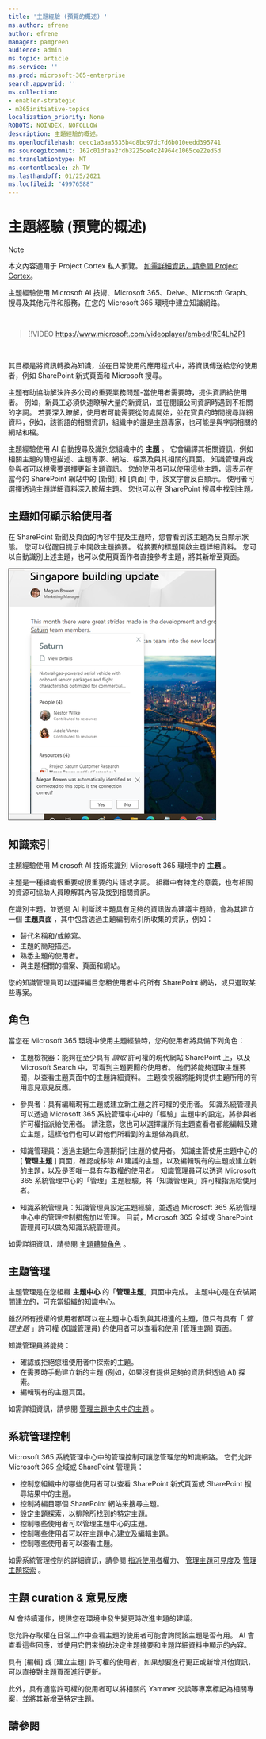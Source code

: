 ```yaml
---
title: '主題經驗 (預覽的概述) '
ms.author: efrene
author: efrene
manager: pamgreen
audience: admin
ms.topic: article
ms.service: ''
ms.prod: microsoft-365-enterprise
search.appverid: ''
ms.collection:
- enabler-strategic
- m365initiative-topics
localization_priority: None
ROBOTS: NOINDEX, NOFOLLOW
description: 主題經驗的概述。
ms.openlocfilehash: decc1a3aa5535b4d8bc97dc7d6b010eedd395741
ms.sourcegitcommit: 162c01dfaa2fdb3225ce4c24964c1065ce22ed5d
ms.translationtype: MT
ms.contentlocale: zh-TW
ms.lasthandoff: 01/25/2021
ms.locfileid: "49976588"
---
```

# <a name="topic-experiences-overview-preview"></a>主題經驗 (預覽的概述) 

> [!Note] 
> 本文內容適用于 Project Cortex 私人預覽。 [如需詳細資訊，請參閱 Project Cortex](https://aka.ms/projectcortex)。

主題經驗使用 Microsoft AI 技術、Microsoft 365、Delve、Microsoft Graph、搜尋及其他元件和服務，在您的 Microsoft 365 環境中建立知識網路。 

</br>

> [!VIDEO https://www.microsoft.com/videoplayer/embed/RE4LhZP]  

</br>

其目標是將資訊轉換為知識，並在日常使用的應用程式中，將資訊傳送給您的使用者，例如 SharePoint 新式頁面和 Microsoft 搜尋。

主題有助協助解決許多公司的重要業務問題-當使用者需要時，提供資訊給使用者。 例如，新員工必須快速瞭解大量的新資訊，並在閱讀公司資訊時遇到不相關的字詞。 若要深入瞭解，使用者可能需要從何處開始，並花寶貴的時間搜尋詳細資料，例如，該術語的相關資訊，組織中的誰是主題專家，也可能是與字詞相關的網站和檔。

主題經驗使用 AI 自動搜尋及識別您組織中的 **主題** 。 它會編譯其相關資訊，例如相關主題的簡短描述、主題專家、網站、檔案及與其相關的頁面。 知識管理員或參與者可以視需要選擇更新主題資訊。 您的使用者可以使用這些主題，這表示在當今的 SharePoint 網站中的 [新聞] 和 [頁面] 中，該文字會反白顯示。 使用者可選擇透過主題詳細資料深入瞭解主題。 您也可以在 SharePoint 搜尋中找到主題。


## <a name="how-topics-are-displayed-to-users"></a>主題如何顯示給使用者

在 SharePoint 新聞及頁面的內容中提及主題時，您會看到該主題為反白顯示狀態。 您可以從醒目提示中開啟主題摘要。 從摘要的標題開啟主題詳細資料。 您可以自動識別上述主題，也可以使用頁面作者直接參考主題，將其新增至頁面。 

   ![主題要聞](../media/knowledge-management/saturn.png) </br> 


## <a name="knowledge-indexing"></a>知識索引

主題經驗使用 Microsoft AI 技術來識別 Microsoft 365 環境中的 **主題** 。

主題是一種組織很重要或很重要的片語或字詞。 組織中有特定的意義，也有相關的資源可協助人員瞭解其內容及找到相關資訊。

在識別主題，並透過 AI 判斷該主題具有足夠的資訊做為建議主題時，會為其建立一個 **主題頁面** ，其中包含透過主題編制索引所收集的資訊，例如：

- 替代名稱和/或縮寫。
- 主題的簡短描述。
- 熟悉主題的使用者。
- 與主題相關的檔案、頁面和網站。

您的知識管理員可以選擇編目您租使用者中的所有 SharePoint 網站，或只選取某些專案。

## <a name="roles"></a>角色

當您在 Microsoft 365 環境中使用主題經驗時，您的使用者將具備下列角色：

- 主題檢視器：能夠在至少具有 *讀取* 許可權的現代網站 SharePoint 上，以及 Microsoft Search 中，可看到主題要聞的使用者。 他們將能夠選取主題要聞，以查看主題頁面中的主題詳細資料。 主題檢視器將能夠提供主題所用的有用意見意見反應。

- 參與者：具有編輯現有主題或建立新主題之許可權的使用者。 知識系統管理員可以透過 Microsoft 365 系統管理中心中的「經驗」主題中的設定，將參與者許可權指派給使用者。 請注意，您也可以選擇讓所有主題查看者都能編輯及建立主題，這樣他們也可以對他們所看到的主題做為貢獻。

- 知識管理員：透過主題生命週期指引主題的使用者。 知識主管使用主題中心的 [ **管理主題** ] 頁面，確認或移除 AI 建議的主題，以及編輯現有的主題或建立新的主題，以及是否唯一具有存取權的使用者。 知識管理員可以透過 Microsoft 365 系統管理中心的「管理」主題經驗，將「知識管理員」許可權指派給使用者。 

- 知識系統管理員：知識管理員設定主題經驗，並透過 Microsoft 365 系統管理中心中的管理控制措施加以管理。 目前，Microsoft 365 全域或 SharePoint 管理員可以做為知識系統管理員。

如需詳細資訊，請參閱 [主題體驗角色](topic-experiences-roles.md) 。

## <a name="topic-management"></a>主題管理

主題管理是在您組織 **主題中心** 的「**管理主題**」頁面中完成。 主題中心是在安裝期間建立的，可充當組織的知識中心。 

雖然所有授權的使用者都可以在主題中心看到與其相連的主題，但只有具有「 *管理主題* 」許可權 (知識管理員) 的使用者可以查看和使用 [管理主題] 頁面。

知識管理員將能夠：

- 確認或拒絕您租使用者中探索的主題。
- 在需要時手動建立新的主題 (例如，如果沒有提供足夠的資訊供透過 AI) 探索。
- 編輯現有的主題頁面。</br>

如需詳細資訊，請參閱 [管理主題中央中的主題](manage-topics.md) 。  


## <a name="admin-controls"></a>系統管理控制

Microsoft 365 系統管理中心中的管理控制可讓您管理您的知識網路。 它們允許 Microsoft 365 全域或 SharePoint 管理員：

- 控制您組織中的哪些使用者可以查看 SharePoint 新式頁面或 SharePoint 搜尋結果中的主題。
- 控制將編目哪個 SharePoint 網站來搜尋主題。
- 設定主題探索，以排除所找到的特定主題。
- 控制哪些使用者可以管理主題中心的主題。
- 控制哪些使用者可以在主題中心建立及編輯主題。
- 控制哪些使用者可以查看主題。

如需系統管理控制的詳細資訊，請參閱 [指派使用者](https://docs.microsoft.com/microsoft-365/knowledge/plan-topic-experiences#user-permissions)權力、 [管理主題可見度](https://docs.microsoft.com/microsoft-365/knowledge/topic-experiences-knowledge-rules)及 [管理主題探索](https://docs.microsoft.com/microsoft-365/knowledge/topic-experiences-discovery) 。

## <a name="topic-curation--feedback"></a>主題 curation & 意見反應

AI 會持續運作，提供您在環境中發生變更時改進主題的建議。 

您允許存取權在日常工作中查看主題的使用者可能會詢問該主題是否有用。 AI 會查看這些回應，並使用它們來協助決定主題摘要和主題詳細資料中顯示的內容。

具有 [編輯] 或 [建立主題] 許可權的使用者，如果想要進行更正或新增其他資訊，可以直接對主題頁面進行更新。 

此外，具有適當許可權的使用者可以將相關的 Yammer 交談等專案標記為相關專案，並將其新增至特定主題。 


## <a name="see-also"></a>請參閱


